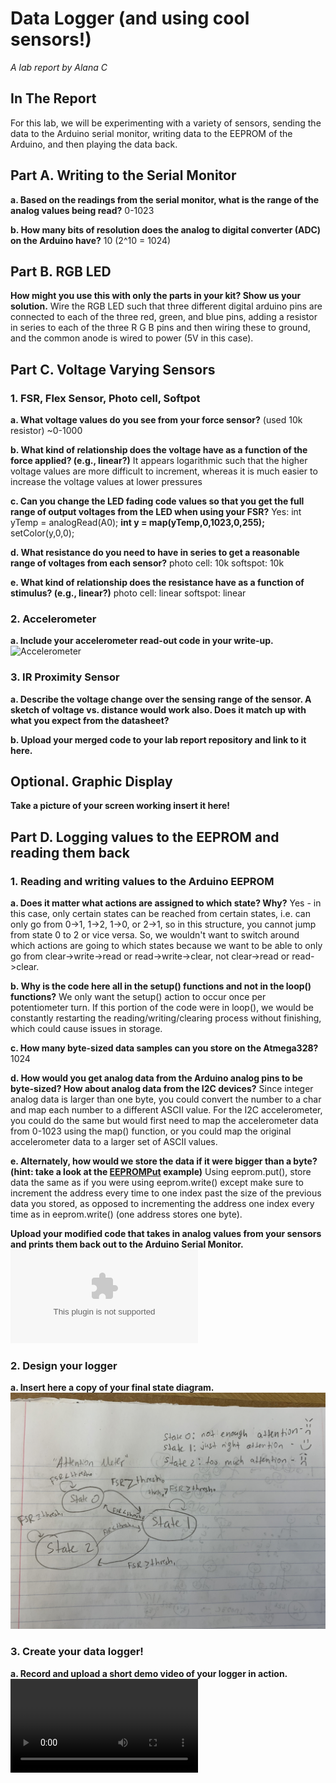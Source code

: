 # Data Logger (and using cool sensors!)

*A lab report by Alana C*

## In The Report

For this lab, we will be experimenting with a variety of sensors, sending the data to the Arduino serial monitor, writing data to the EEPROM of the Arduino, and then playing the data back.

## Part A.  Writing to the Serial Monitor
 
**a. Based on the readings from the serial monitor, what is the range of the analog values being read?**
0-1023
 
**b. How many bits of resolution does the analog to digital converter (ADC) on the Arduino have?**
10 (2^10 = 1024)

## Part B. RGB LED

**How might you use this with only the parts in your kit? Show us your solution.**
Wire the RGB LED such that three different digital arduino pins are connected to each of the three red, green, and blue pins, adding a resistor in series to each of the three R G B pins and then wiring these to ground, and the common anode is wired to power (5V in this case).

## Part C. Voltage Varying Sensors 
 
### 1. FSR, Flex Sensor, Photo cell, Softpot

**a. What voltage values do you see from your force sensor?**
(used 10k resistor)
~0-1000

**b. What kind of relationship does the voltage have as a function of the force applied? (e.g., linear?)**
It appears logarithmic such that the higher voltage values are more difficult to increment, whereas it is much easier to increase the voltage values at lower pressures

**c. Can you change the LED fading code values so that you get the full range of output voltages from the LED when using your FSR?**
Yes: int yTemp = analogRead(A0);
     **int y = map(yTemp,0,1023,0,255);**
     setColor(y,0,0);
     
**d. What resistance do you need to have in series to get a reasonable range of voltages from each sensor?**
photo cell: 10k
softspot: 10k

**e. What kind of relationship does the resistance have as a function of stimulus? (e.g., linear?)**
photo cell: linear
softspot: linear

### 2. Accelerometer
 
**a. Include your accelerometer read-out code in your write-up.**
![Accelerometer](https://github.com/AlanaCrognale/IDD-Fa19-Lab3/blob/master/accelerometer.ino)

### 3. IR Proximity Sensor

**a. Describe the voltage change over the sensing range of the sensor. A sketch of voltage vs. distance would work also. Does it match up with what you expect from the datasheet?**

**b. Upload your merged code to your lab report repository and link to it here.**

## Optional. Graphic Display

**Take a picture of your screen working insert it here!**

## Part D. Logging values to the EEPROM and reading them back
 
### 1. Reading and writing values to the Arduino EEPROM

**a. Does it matter what actions are assigned to which state? Why?**
Yes - in this case, only certain states can be reached from certain states, i.e. can only go from 0->1, 1->2, 1->0, or 2->1, so in this structure, you cannot jump from state 0 to 2 or vice versa. So, we wouldn't want to switch around which actions are going to which states because we want to be able to only go from clear->write->read or read->write->clear, not clear->read or read->clear.

**b. Why is the code here all in the setup() functions and not in the loop() functions?**
We only want the setup() action to occur once per potentiometer turn.  If this portion of the code were in loop(), we would be constantly restarting the reading/writing/clearing process without finishing, which could cause issues in storage.

**c. How many byte-sized data samples can you store on the Atmega328?**
1024

**d. How would you get analog data from the Arduino analog pins to be byte-sized? How about analog data from the I2C devices?**
Since integer analog data is larger than one byte, you could convert the number to a char and map each number to a different ASCII value.  For the I2C accelerometer, you could do the same but would first need to map the accelerometer data from 0-1023 using the map() function, or you could map the original accelerometer data to a larger set of ASCII values.

**e. Alternately, how would we store the data if it were bigger than a byte? (hint: take a look at the [EEPROMPut](https://www.arduino.cc/en/Reference/EEPROMPut) example)**
Using eeprom.put(), store data the same as if you were using eeprom.write() except make sure to increment the address every time to one index past the size of the previous data you stored, as opposed to incrementing the address one index every time as in eeprom.write() (one address stores one byte).

**Upload your modified code that takes in analog values from your sensors and prints them back out to the Arduino Serial Monitor.**
![Modified](https://github.com/AlanaCrognale/IDD-Fa19-Lab3/blob/master/SwitchState2.zip)

### 2. Design your logger
 
**a. Insert here a copy of your final state diagram.**
![State Diagram](https://github.com/AlanaCrognale/IDD-Fa19-Lab3/blob/master/State%20Diagram.jpeg)

### 3. Create your data logger!
 
**a. Record and upload a short demo video of your logger in action.**
![Attention meter](https://github.com/AlanaCrognale/IDD-Fa19-Lab3/blob/master/attention.mov)
